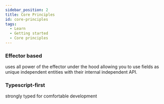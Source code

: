 ```yaml
---
sidebar_position: 2
title: Core Principles
id: core-principles
tags:
  - Learn
  - Getting started
  - Core principles
---
```


### Effector based

uses all power of the effector under the hood allowing you to use fields
as unique independent entities with their internal independent API.

### Typescript-first

strongly typed for comfortable development

### 